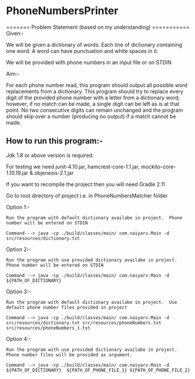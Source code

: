 # PhoneNumbersPrinter

======= Problem Statement (based on my understanding) ===========
Given:-

We will be given a dictionary of words. Each line of dictionary containing one word.
A word can have punctuation and white spaces in it.

We will be provided with phone numbers in an input file or on STDIN

Aim:-

For each phone number read, this program should output all possible word replacements from a dictionary.
This program should try to replace every digit of the provided phone number with a letter from a dictionary word;
however, if no match can be made, a single digit can be left as is at that point.
No two consecutive digits can remain unchanged and the program should skip over a number (producing no output) if a match cannot be made.


How to run this program:-
-------------------------

Jdk 1.8 or above version is required.

For testing we need junit-4.10.jar, hamcrest-core-1.1.jar, mockito-core-1.10.19.jar & objenesis-2.1.jar

If you want to recompile the project then you will need Gradle 2.11


Go to root directory of project i.e. in PhoneNumbersMatcher folder

Option 1:-

    Run the program with default dictionary availabe in project.  Phone number will be entered on STDIN

    Command --> java -cp ./build/classes/main/ com.naiyarv.Main -d src/resources/dictionary.txt


Option 2:-

    Run the program with use provided dictionary availabe in project.  Phone number will be entered on STDIN

    Command --> java -cp ./build/classes/main/ com.naiyarv.Main -d ${PATH_OF_DICTIONARY}


Option 3:-

    Run the program with default dictionary availabe in project.  Use default phone number files provided in project

    Command --> java -cp ./build/classes/main/ com.naiyarv.Main -d src/resources/dictionary.txt src/resources/phoneNumbers.txt src/resources/phoneNumbers_1.txt


Option 4:-

    Run the program with use provided dictionary availabe in project.  Phone number files will be provided as argument.

    Command --> java -cp ./build/classes/main/ com.naiyarv.Main -d ${PATH_OF_DICTIONARY}  ${PATH_OF_PHONE_FILE_1} ${PATH_OF_PHONE_FILE_2}






